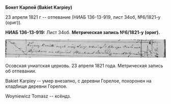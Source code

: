**Бокет Карпей (Bakiet Karpiey)**

23 апреля 1821 г -- отпевание (НИАБ 136-13-919, лист 34об, №6/1821-у
(ориг)).

**НИАБ 136-13-919:** Лист 34об. **Метрическая запись №6/1821-у (ориг).**

![](./media/217f4df6bd43d9db97905e2d875bb23e98a47445.png)

Осовская униатская церковь. 23 апреля 1821 года. Метрическая запись об
отпевании.

Bakiet Karpiey -- умер внезапно, с деревни Горелое, похоронен на
кладбище деревни Горелое.

Woyniewicz Tomasz -- ксёндз.
